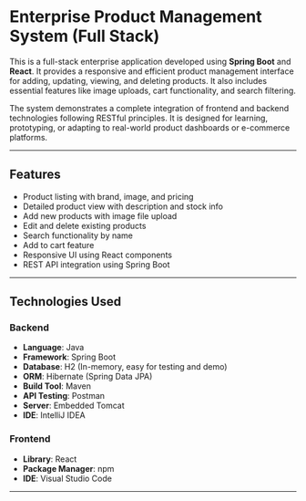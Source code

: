 # Enterprise Product Management System (Full Stack)

This is a full-stack enterprise application developed using **Spring Boot** and **React**. It provides a responsive and efficient product management interface for adding, updating, viewing, and deleting products. It also includes essential features like image uploads, cart functionality, and search filtering.

The system demonstrates a complete integration of frontend and backend technologies following RESTful principles. It is designed for learning, prototyping, or adapting to real-world product dashboards or e-commerce platforms.

---

## Features

- Product listing with brand, image, and pricing
- Detailed product view with description and stock info
- Add new products with image file upload
- Edit and delete existing products
- Search functionality by name
- Add to cart feature
- Responsive UI using React components
- REST API integration using Spring Boot

---

## Technologies Used

### Backend
- **Language**: Java
- **Framework**: Spring Boot
- **Database**: H2 (In-memory, easy for testing and demo)
- **ORM**: Hibernate (Spring Data JPA)
- **Build Tool**: Maven
- **API Testing**: Postman
- **Server**: Embedded Tomcat
- **IDE**: IntelliJ IDEA

### Frontend
- **Library**: React
- **Package Manager**: npm
- **IDE**: Visual Studio Code

---

